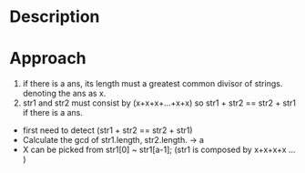 # Description
# Approach
1. if there is a ans, its length must a greatest common divisor of strings.
denoting the ans as x.
2. str1 and str2 must consist by (x+x+x+...+x+x) so str1 + str2 == str2 + str1 if there is a ans.

- first need to detect (str1 + str2 == str2 + str1)
- Calculate the gcd of str1.length, str2.length. -> a
- X can be picked from str1[0] ~ str1[a-1];  (str1 is composed by x+x+x+x ... )
